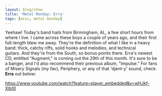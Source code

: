 ```yaml
---
layout: blog/show
title: 'Metal Monday: Erra'
tags: [misc, metal monday]
---
```


Yeehaw! Today's band hails from Birmingham, AL, a few short hours from where I live. I came across these boys a couple of years ago, and their first full-length blew me away. They're the definition of what I like in a heavy band: thick, catchy riffs, solid hooks and melodies, and technical guitars. And they're from the South, so bonus points there. Erra's newest CD, entitled "Augment," is coming out the 29th of this month. It's sure to be a banger, and I'd also recommend their previous album, "Impulse." For fans of Misery Signals (my fav), Periphery, or any of that 'djent-y' sound, check **Erra** out below:

https://www.youtube.com/watch?feature=player_embedded&v=wHJkf-Xlb10
